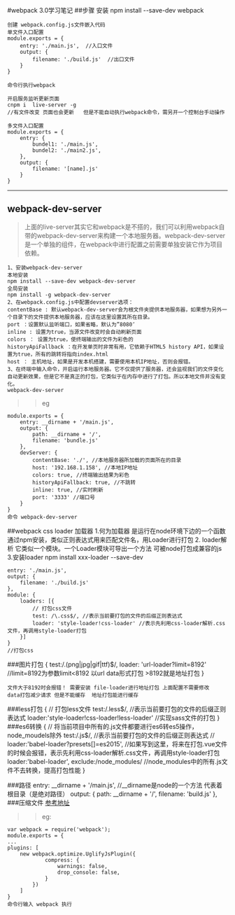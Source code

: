 #webpack 3.0学习笔记
##步骤
    安装
    npm install --save-dev webpack

    创建 webpack.config.js文件嵌入代码
    单文件入口配置
    module.exports = {
        entry: './main.js',  //入口文件
        output: {
            filename: './build.js'  //出口文件
        }
    }

    命令行执行webpack 

    开启服务监听更新页面
    cnpm i  live-server -g
    //有文件改变 页面也会更新   但是不能自动执行webpack命令，需另开一个控制台手动操作

    多文件入口配置
    module.exports = {
        entry: {
            bundel1: './main.js',
            bundel2: './main2.js',
        },
        output: {
            filename: '[name].js'
        }
    }
    
- - -
webpack-dev-server
---
	
>上面的live-server其实它和webpack是不搭的，我们可以利用webpack自带的webpack-dev-server来构建一个本地服务器。webpack-dev-server是一个单独的组件，在webpack中进行配置之前需要单独安装它作为项目依赖。

	1、安装webpack-dev-server
	本地安装
	npm install --save-dev webpack-dev-server
	全局安装
	npm install -g webpack-dev-server
	2、在webpack.config.js中配置devserver选项：
	contentBase : 默认webpack-dev-server会为根文件夹提供本地服务器，如果想为另外一个目录下的文件提供本地服务器，应该在这里设置其所在目录。
	port ：设置默认监听端口，如果省略，默认为”8080″
	inline : 设置为true，当源文件改变时会自动刷新页面
	colors ： 设置为true，使终端输出的文件为彩色的
	historyApiFallback ：在开发单页时非常有用，它依赖于HTML5 history API，如果设置为true，所有的跳转将指向index.html
	host ： 主机地址，如果是开发本机搭建，需要使用本机IP地址，否则会报错。
	3、在终端中输入命令，开启运行本地服务器。它不仅提供了服务器，还会监视我们的文件变化自动更新效果，但是它不是真正的打包，它类似于在内存中进行了打包。所以本地文件并没有变化。
	webpack-dev-server
>>eg
>
	module.exports = {
	    entry: __dirname + '/main.js',
	    output: {
	        path: __dirname + '/',
	        filename: 'bundle.js'
	    },
	    devServer: {
	        contentBase: './', //本地服务器所加载的页面所在的目录
	        host: '192.168.1.158', //本地IP地址
	        colors: true, //终端输出结果为彩色
	        historyApiFallback: true, //不跳转
	        inline: true, //实时刷新
	        port: '3333' //端口号	 
	    }
	}
	命令 webpack-dev-server
##webpack css loader 加载器
    1.何为加载器  是运行在node环境下边的一个函数 通过npm安装，类似正则表达式用来匹配文件名，用Loader进行打包
    2. loader解析  它类似一个模块。一个Loader模块可导出一个方法  可被node打包成兼容的js
    3.安装loader npm install xxx-loader  --save-dev

	entry: './main.js',
    output: {
        filename: './build.js'
    },
    module: {
        loaders: [{
            // 打包css文件
            test: /\.css$/, //表示当前要打包的文件的后缀正则表达式
            loader: 'style-loader!css-loader' //表示先利用css-loader解析.css文件，再调用style-loader打包
        }]
    }
	//打包css
###图片打包
	{
          test:/\.(png|jpg|gif|ttf)$/, 
          loader: 'url-loader?limit=8192' //limit=8192为参数limit<8192 以url data形式打包 >8192就是地址打包
    }

	文件大于8192时会报错！ 需要安装 file-loader进行地址打包 上面配置不需要修改
	data打包减少请求 但是不能缓存  地址打包能进行缓存
###less打包
	{
			// 打包less文件
			test:/\.less$/,   //表示当前要打包的文件的后缀正则表达式
			loader:'style-loader!css-loader!less-loader' //实现sass文件的打包
	}
###es6转换
	{
			// 将当前项目中所有的.js文件都要进行es6转es5操作，node_moudels除外
			test:/\.js$/,   //表示当前要打包的文件的后缀正则表达式
			// loader:'babel-loader?presets[]=es2015', //如果写到这里，将来在打包.vue文件的时候会报错，表示先利用css-loader解析.css文件，再调用style-loader打包
			loader:'babel-loader',
			exclude:/node_modules/  //node_modules中的所有.js文件不去转换，提高打包性能
	}

###路径
	 entry: __dirname + '/main.js', //__dirname是node的一个方法  代表着根目录（是绝对路径）
     output: {
        path: __dirname + '/',
        filename: 'build.js'
     },
###压缩文件
[参考地址](https://doc.webpack-china.org/configuration/plugins/ 'webpck中文文献')
	
>>eg:
>   
    var webpack = require('webpack');
	module.exports = {
	...
	plugins: [
        new webpack.optimize.UglifyJsPlugin({
	            compress: {
	                warnings: false,
	                drop_console: false,
	            }
	        })
	    ]
	}
	命令行输入 webpack 执行
###
	